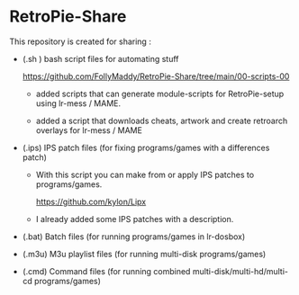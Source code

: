 # RetroPie-Share

This repository is created for sharing :

 - (.sh ) bash script files for automating stuff
   
   https://github.com/FollyMaddy/RetroPie-Share/tree/main/00-scripts-00
      
   * added scripts that can generate module-scripts for RetroPie-setup using lr-mess / MAME.
     
   * added a script that downloads cheats, artwork and create retroarch overlays for lr-mess / MAME
 
- (.ips) IPS patch files (for fixing programs/games with a differences patch)
 
    * With this script you can make from or apply IPS patches to programs/games.
    
      https://github.com/kylon/Lipx
      
    * I already added some IPS patches with a description.
 
 - (.bat) Batch files (for running programs/games in lr-dosbox)
 
 - (.m3u) M3u playlist files (for running multi-disk programs/games)
 
 - (.cmd) Command files (for running combined multi-disk/multi-hd/multi-cd programs/games)
 

 
 
 
